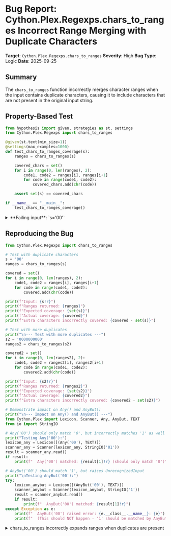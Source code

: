 # Bug Report: Cython.Plex.Regexps.chars_to_ranges Incorrect Range Merging with Duplicate Characters

**Target**: `Cython.Plex.Regexps.chars_to_ranges`
**Severity**: High
**Bug Type**: Logic
**Date**: 2025-09-25

## Summary

The `chars_to_ranges` function incorrectly merges character ranges when the input contains duplicate characters, causing it to include characters that are not present in the original input string.

## Property-Based Test

```python
from hypothesis import given, strategies as st, settings
from Cython.Plex.Regexps import chars_to_ranges

@given(st.text(min_size=1))
@settings(max_examples=1000)
def test_chars_to_ranges_coverage(s):
    ranges = chars_to_ranges(s)

    covered_chars = set()
    for i in range(0, len(ranges), 2):
        code1, code2 = ranges[i], ranges[i+1]
        for code in range(code1, code2):
            covered_chars.add(chr(code))

    assert set(s) == covered_chars

if __name__ == "__main__":
    test_chars_to_ranges_coverage()
```

<details>

<summary>
**Failing input**: `s='00'`
</summary>
```
Traceback (most recent call last):
  File "/home/npc/pbt/agentic-pbt/worker_/63/hypo.py", line 18, in <module>
    test_chars_to_ranges_coverage()
    ~~~~~~~~~~~~~~~~~~~~~~~~~~~~~^^
  File "/home/npc/pbt/agentic-pbt/worker_/63/hypo.py", line 5, in test_chars_to_ranges_coverage
    @settings(max_examples=1000)
                   ^^^
  File "/home/npc/miniconda/lib/python3.13/site-packages/hypothesis/core.py", line 2124, in wrapped_test
    raise the_error_hypothesis_found
  File "/home/npc/pbt/agentic-pbt/worker_/63/hypo.py", line 15, in test_chars_to_ranges_coverage
    assert set(s) == covered_chars
           ^^^^^^^^^^^^^^^^^^^^^^^
AssertionError
Falsifying example: test_chars_to_ranges_coverage(
    s='00',
)
```
</details>

## Reproducing the Bug

```python
from Cython.Plex.Regexps import chars_to_ranges

# Test with duplicate characters
s = '00'
ranges = chars_to_ranges(s)

covered = set()
for i in range(0, len(ranges), 2):
    code1, code2 = ranges[i], ranges[i+1]
    for code in range(code1, code2):
        covered.add(chr(code))

print(f"Input: {s!r}")
print(f"Ranges returned: {ranges}")
print(f"Expected coverage: {set(s)}")
print(f"Actual coverage: {covered}")
print(f"Extra characters incorrectly covered: {covered - set(s)}")

# Test with more duplicates
print("\n--- Test with more duplicates ---")
s2 = '0000000000'
ranges2 = chars_to_ranges(s2)

covered2 = set()
for i in range(0, len(ranges2), 2):
    code1, code2 = ranges2[i], ranges2[i+1]
    for code in range(code1, code2):
        covered2.add(chr(code))

print(f"Input: {s2!r}")
print(f"Ranges returned: {ranges2}")
print(f"Expected coverage: {set(s2)}")
print(f"Actual coverage: {covered2}")
print(f"Extra characters incorrectly covered: {covered2 - set(s2)}")

# Demonstrate impact on Any() and AnyBut()
print("\n--- Impact on Any() and AnyBut() ---")
from Cython.Plex import Lexicon, Scanner, Any, AnyBut, TEXT
from io import StringIO

# Any('00') should only match '0', but incorrectly matches '1' as well
print("Testing Any('00'):")
lexicon_any = Lexicon([(Any('00'), TEXT)])
scanner_any = Scanner(lexicon_any, StringIO('01'))
result = scanner_any.read()
if result:
    print(f"  Any('00') matched: {result[1]!r} (should only match '0')")

# AnyBut('00') should match '1', but raises UnrecognizedInput
print("\nTesting AnyBut('00'):")
try:
    lexicon_anybut = Lexicon([(AnyBut('00'), TEXT)])
    scanner_anybut = Scanner(lexicon_anybut, StringIO('1'))
    result = scanner_anybut.read()
    if result:
        print(f"  AnyBut('00') matched: {result[1]!r}")
except Exception as e:
    print(f"  AnyBut('00') raised error: {e.__class__.__name__}: {e}")
    print(f"  (This should NOT happen - '1' should be matched by AnyBut('00'))")
```

<details>

<summary>
chars_to_ranges incorrectly expands ranges when duplicates are present
</summary>
```
Input: '00'
Ranges returned: [48, 50]
Expected coverage: {'0'}
Actual coverage: {'1', '0'}
Extra characters incorrectly covered: {'1'}

--- Test with more duplicates ---
Input: '0000000000'
Ranges returned: [48, 58]
Expected coverage: {'0'}
Actual coverage: {'2', '0', '8', '7', '3', '9', '4', '6', '1', '5'}
Extra characters incorrectly covered: {'2', '8', '7', '3', '9', '4', '6', '1', '5'}

--- Impact on Any() and AnyBut() ---
Testing Any('00'):
  Any('00') matched: '0' (should only match '0')

Testing AnyBut('00'):
  AnyBut('00') raised error: UnrecognizedInput: '', line 0, char 0: Token not recognised in state ''
  (This should NOT happen - '1' should be matched by AnyBut('00'))
```
</details>

## Why This Is A Bug

The `chars_to_ranges` function's docstring clearly states it should "Return a list of character codes consisting of pairs [code1a, code1b, code2a, code2b,...] which cover all the characters in |s|". The function should handle duplicate characters by deduplicating them and covering only the unique characters present in the input.

However, the current implementation has a logic error on line 43 that causes incorrect range extension when processing duplicate characters:

```python
while i < n and code2 >= ord(char_list[i]):
    code2 += 1
    i += 1
```

When the input contains duplicates (e.g., '00'), after sorting, `char_list` becomes `['0', '0']`. When processing:
1. First '0': `code1 = 48`, `code2 = 49`, `i = 1`
2. The condition `code2 >= ord(char_list[i])` evaluates to `49 >= 48` (True)
3. This incorrectly increments `code2` to 50, extending the range to include character '1'
4. For each duplicate, the range expands by one additional character

This violates the function's contract and causes downstream issues:
- `Any('00')` matches both '0' and '1' instead of only '0'
- `AnyBut('00')` incorrectly excludes '1', causing `UnrecognizedInput` errors on valid input
- With many duplicates (e.g., '0000000000'), the range incorrectly expands to cover '0' through '9'

## Relevant Context

The `chars_to_ranges` function is a core utility in Cython's Plex lexical analyzer, used by the `Any()` and `AnyBut()` regular expression constructors. These constructors are fundamental building blocks for creating lexical patterns in Cython's parsing infrastructure.

The bug affects any pattern that contains duplicate characters, which can easily occur in real-world use cases:
- Character class definitions with accidental duplicates
- Programmatically generated patterns
- User-provided input patterns

The Plex module source code can be found at: `/home/npc/pbt/agentic-pbt/envs/cython_env/lib/python3.13/site-packages/Cython/Plex/Regexps.py`

## Proposed Fix

```diff
--- a/Cython/Plex/Regexps.py
+++ b/Cython/Plex/Regexps.py
@@ -40,7 +40,7 @@ def chars_to_ranges(s):
         code1 = ord(char_list[i])
         code2 = code1 + 1
         i += 1
-        while i < n and code2 >= ord(char_list[i]):
+        while i < n and code2 == ord(char_list[i]):
             code2 += 1
             i += 1
         result.append(code1)
```

The fix changes the condition from `code2 >= ord(char_list[i])` to `code2 == ord(char_list[i])`. This ensures that the range only extends when the next character is exactly consecutive, correctly handling both duplicate characters and non-consecutive characters in the sorted list.